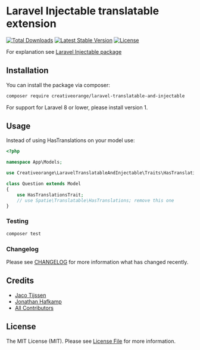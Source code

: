 # Laravel Injectable translatable extension

[![Total Downloads](https://poser.pugx.org/creativeorange/laravel-translatable-and-injectable/d/total.svg)](https://packagist.org/packages/creativeorange/laravel-translatable-and-injectable)
[![Latest Stable Version](https://poser.pugx.org/creativeorange/laravel-translatable-and-injectable/v/stable.svg)](https://packagist.org/packages/creativeorange/laravel-translatable-and-injectable)
[![License](https://poser.pugx.org/creativeorange/laravel-translatable-and-injectable/license.svg)](https://packagist.org/packages/creativeorange/laravel-translatable-and-injectable)

For explanation see [Laravel Injectable package](https://packagist.org/packages/creativeorange/laravel-injectable)

## Installation

You can install the package via composer:

```bash
composer require creativeorange/laravel-translatable-and-injectable
```

For support for Laravel 8 or lower, please install version 1.

## Usage
Instead of using HasTranslations on your model use:
``` php
<?php

namespace App\Models;

use Creativeorange\LaravelTranslatableAndInjectable\Traits\HasTranslationsTrait;

class Question extends Model
{
    use HasTranslationsTrait;
    // use Spatie\Translatable\HasTranslations; remove this one
}
```

### Testing

``` bash
composer test
```

### Changelog

Please see [CHANGELOG](CHANGELOG.md) for more information what has changed recently.

## Credits

- [Jaco Tijssen](https://github.com/creativeorange)
- [Jonathan Hafkamp](https://github.com/creativeorange)
- [All Contributors](../../contributors)

## License

The MIT License (MIT). Please see [License File](LICENSE.md) for more information.
